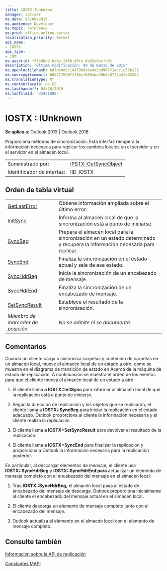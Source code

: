 ```yaml
---
title: IOSTX IUnknown
manager: soliver
ms.date: 03/09/2015
ms.audience: Developer
ms.topic: reference
ms.prod: office-online-server
localization_priority: Normal
api_name:
- IOSTX
api_type:
- COM
ms.assetid: f374d8d9-be8e-2489-d5fe-8a92e0ecfc6f
description: 'Última modificación: 09 de marzo de 2015'
ms.openlocfilehash: 6d7de4d6c14179ddaba4e2ad907f1acc1c53b125
ms.sourcegitcommit: 8657170d071f9bcf680aba50b9c07f2a4fb82283
ms.translationtype: MT
ms.contentlocale: es-ES
ms.lasthandoff: 04/28/2019
ms.locfileid: "33431998"
---
```

# <a name="iostx--iunknown"></a>IOSTX : IUnknown

  
  
**Se aplica a**: Outlook 2013 | Outlook 2016 
  
Proporciona métodos de sincronización. Esta interfaz recupera la información necesaria para replicar los cambios locales en el servidor y en el servidor en el almacén local.
  
|||
|:-----|:-----|
|Suministrado por:  <br/> |[IPSTX::GetSyncObject](iostx-setsyncresult.md) <br/> |
|Identificador de interfaz:  <br/> |IID_IOSTX  <br/> |
   
## <a name="vtable-order"></a>Orden de tabla virtual

|||
|:-----|:-----|
|[GetLastError](iostx-getlasterror.md) <br/> |Obtiene información ampliada sobre el último error.  <br/> |
|[InitSync](iostx-initsync.md) <br/> |Informa al almacén local de que la sincronización está a punto de iniciarse.  <br/> |
|[SyncBeg](iostx-syncbeg.md) <br/> |Prepara el almacén local para la sincronización en un estado determinado y recupera la información necesaria para replicar.  <br/> |
|[SyncEnd](iostx-syncend.md) <br/> |Finaliza la sincronización en el estado actual y sale de ese estado.  <br/> |
|[SyncHdrBeg](iostx-synchdrbeg.md) <br/> |Inicia la sincronización de un encabezado de mensaje.  <br/> |
|[SyncHdrEnd](iostx-synchdrend.md) <br/> |Finaliza la sincronización de un encabezado de mensaje.  <br/> |
|[SetSyncResult](iostx-setsyncresult.md) <br/> |Establece el resultado de la sincronización.  <br/> |
| *Miembro de marcador de posición*  <br/> | *No se admite ni se documenta.*  <br/> |
   
## <a name="remarks"></a>Comentarios

Cuando un cliente carga o sincroniza carpetas y contenido de carpetas en un almacén local, mueve el [](about-the-replication-state-machine.md)almacén local de un estado a otro, como se muestra en el diagrama de transición de estado en Acerca de la máquina de estado de replicación. A continuación se muestra el orden de los eventos para que el cliente mueva el almacén local de un estado a otro:
  
1. El cliente llama **a IOSTX::InitSync** para informar al almacén local de que la replicación está a punto de iniciarse. 
    
2. Según la dirección de replicación y los objetos que se replicarán, el cliente llama a **IOSTX::SyncBeg** para iniciar la replicación en el estado adecuado. Outlook proporciona al cliente la información necesaria y el cliente realiza la replicación. 
    
3. El cliente llama **a IOSTX::SetSyncResult** para devolver el resultado de la replicación. 
    
4. El cliente llama **a IOSTX::SyncEnd** para finalizar la replicación y proporciona a Outlook la información necesaria para la replicación posterior. 
    
En particular, al descargar elementos de mensaje, el cliente usa **IOSTX::SyncHdrBeg** y **IOSTX::SyncHdrEnd para** actualizar un elemento de mensaje completo con el encabezado del mensaje en el almacén local: 
  
1. Tras **IOSTX::SyncHdrBeg,** el almacén local pasa al estado de encabezado del mensaje de descarga. Outlook proporciona inicialmente al cliente el encabezado del mensaje actual en el almacén local.
    
2. El cliente descarga un elemento de mensaje completo junto con el encabezado del mensaje.
    
3. Outlook actualiza el elemento en el almacén local con el elemento de mensaje completo.
    
## <a name="see-also"></a>Consulte también



[Información sobre la API de replicación](about-the-replication-api.md)
  
[Constantes MAPI](mapi-constants.md)

